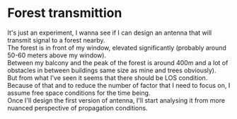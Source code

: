 # Forest transmittion

It's just an experiment, I wanna see if I can design an antenna that will transmit signal to a forest nearby.  
The forest is in front of my window, elevated significantly (probably around 50-60 meters above my window).  
Between my balcony and the peak of the forest is around 400m and a lot of obstacles in between buildings same size as mine and trees obviously).  
But from what I've seen it seems that there should be LOS condition.  
Because of that and to reduce the number of factor that I need to focus on, I assume free space conditions for the time being.  
Once I'll design the first version of antenna, I'll start analysing it from more nuanced perspective of propagation conditions.  
